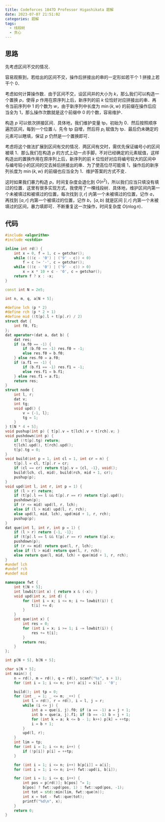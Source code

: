 ```yaml
---
title: Codeforces 1847D Professor Higashikata 题解
date: 2023-07-07 21:51:02
categories: 题解
tags:
  - 线段树
  - 贪心
---
```


## 思路

先考虑区间不交的情况．

容易观察到，若给出的区间不交，操作后拼接出的串的一定形如若干个 $1$ 拼接上若干个 $0$．

考虑如何计算操作数．由于区间不交，设区间并的大小为 $k$，那么我们可以构造一个置换 $p$，使得 $p$ 作用在原序列上后，新序列的前 $k$ 位恰好对应拼接出的串．再令当前序列中 $1$ 的个数为 $w$，由于新序列中长度为 $\min\{k, w\}$ 的前缀在操作后应当全为 $1$，那么操作次数就是这个前缀中 $0$ 的个数，容易维护．

构造 $p$ 可以依次拼接区间．具体地，我们维护变量 $\mathrm{tp}$，初始为 $0$．然后按照顺序遍历区间，每到一个位置 $i$，先令 $\mathrm{tp}$ 自增，然后将 $p_i$ 赋值为 $\mathrm{tp}$．最后仍未确定的元素可以瞎填，保证 $p$ 仍然是一个置换即可．

考虑将这个做法扩展到区间有交的情况．两区间有交时，需优先保证编号小的区间被填 $1$．那么我们在构造 $p$ 的方式上动一点手脚，不对已经确定的元素赋值，这样构造出的置换作用在原序列上后，新序列的前 $k$ 位恰好对应将编号较大的区间中与编号较小的区间的交去掉后拼接出的串．为了使高位尽可能填 $1$，操作后的新序列长度为 $\min\{k, w\}$ 的前缀也应当全为 $1$．维护答案的方式不变．

这时如果我们暴力构造 $p$，时间复杂度会退化到 $O(n^2)$，所以我们应当只填没有填过的位置．这里有很多实现方式，我使用了一棵线段树．具体地，维护区间内第一个未被填过和被填过的位置，每次找到 $[l, r]$ 内第一个未被填过的位置，记作 $a$，再找到 $[a, r]$ 内第一个被填过的位置，记作 $b$，$[a, b)$ 就是区间 $[l, r]$ 内第一个未被填过的区间，暴力填即可．不断重复这一次操作，时间复杂度 $O(n \log n)$．

## 代码

```cpp
#include <algorithm>
#include <cstdio>

inline int rd() {
	int x = 0, f = 1, c = getchar();
	while (((c - '0') | ('9' - c)) < 0)
		f = c != '-', c = getchar();
	while (((c - '0') | ('9' - c)) > 0)
		x = x * 10 + c - '0', c = getchar();
	return f ? x : -x;
}

const int N = 2e5;

int n, m, q, a[N + 5];

#define lch (p * 2)
#define rch (p * 2 + 1)
#define mid ((t[p].l + t[p].r) / 2)
struct dat {
	int f0, f1;
};
dat operator+(dat a, dat b) {
	dat res;
	if (a.f0 == -1) {
		if (b.f0 == -1) res.f0 = -1;
		else res.f0 = b.f0;
	} else res.f0 = a.f0;
	if (a.f1 == -1) {
		if (b.f1 == -1) res.f1 = -1;
		else res.f1 = b.f1;
	} else res.f1 = a.f1;
	return res;
}
struct node {
	int l, r;
	dat v;
	int tg;
	void upd() {
		v = {-1, l};
		tg = 1;
	}
} t[N * 4 + 5];
void pushup(int p) { t[p].v = t[lch].v + t[rch].v; }
void pushdown(int p) {
	if (!t[p].tg) return;
	t[lch].upd(), t[rch].upd();
	t[p].tg = 0;
}
void build(int p = 1, int cl = 1, int cr = n) {
	t[p].l = cl, t[p].r = cr;
	if (cl == cr) return t[p].v = {cl, -1}, void();
	build(lch, cl, mid), build(rch, mid + 1, cr);
	pushup(p);
}
void upd(int l, int r, int p = 1) {
	if (l > r) return;
	if (t[p].l == l && t[p].r == r) return t[p].upd();
	pushdown(p);
	if (r <= mid) upd(l, r, lch);
	else if (l > mid) upd(l, r, rch);
	else upd(l, mid, lch), upd(mid + 1, r, rch);
	pushup(p);
}
dat que(int l, int r, int p = 1) {
	if (l > r) return {-1, -1};
	if (t[p].l == l && t[p].r == r) return t[p].v;
	pushdown(p);
	if (r <= mid) return que(l, r, lch);
	else if (l > mid) return que(l, r, rch);
	else return que(l, mid, lch) + que(mid + 1, r, rch);
}
#undef lch
#undef rch
#undef mid

namespace fwt {
	int t[N + 5];
	int lowbit(int x) { return x & (-x); }
	void upd(int x, int d) {
		for (int i = x; i <= n; i += lowbit(i)) {
			t[i] += d;
		}
	}
	int que(int x) {
		int res = 0;
		for (int i = x; i >= 1; i -= lowbit(i)) {
			res += t[i];
		}
		return res;
	}
};

int p[N + 5], b[N + 5];

char s[N + 5];
int main() {
	n = rd(), m = rd(), q = rd(), scanf("%s", s + 1);
	for (int i = 1; i <= n; i++) a[i] = s[i] - '0';

	build(); int tp = 0;
	for (int _ = 1; _ <= m; _++) {
		int l = rd(), r = rd(), i = l, j = r;
		while (i <= j) {
			int a = que(i, j).f0; if (a == -1) a = j + 1;
			int b = que(a, j).f1; if (b == -1) b = j + 1;
			for (int k = a; k <= b - 1; k++) p[k] = ++tp;
			i = b + 1;
		}
		upd(l, r);
	}
	int lim = tp;
	for (int i = 1; i <= n; i++) {
		if (!p[i]) p[i] = ++tp;
	}

	for (int i = 1; i <= n; i++) b[p[i]] = a[i];
	for (int i = 1; i <= n; i++) fwt::upd(i, b[i]);

	for (int i = 1; i <= q; i++) {
		int pos = p[rd()]; b[pos] ^= 1;
		b[pos] ? fwt::upd(pos, 1) : fwt::upd(pos, -1);
		int tot = std::min(lim, fwt::que(n));
		int x = tot - fwt::que(tot);
		printf("%d\n", x);
	}
	return 0;
}
```
